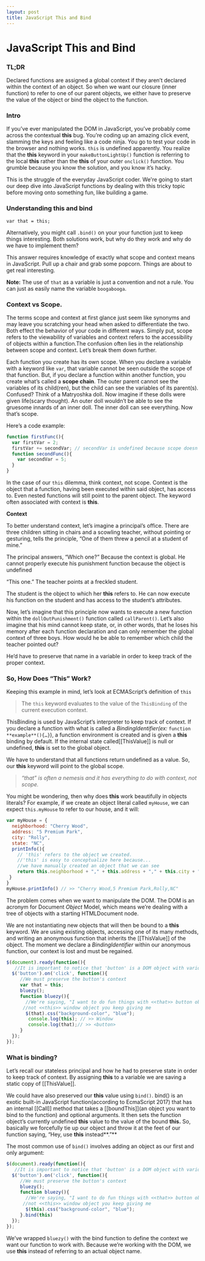 ```yaml
---
layout: post
title: JavaScript This and Bind
---
```

JavaScript This and Bind
==========

<h3> TL;DR</h3>

Declared functions are assigned a global context if they aren’t declared within the context of an object. So when we want our closure (inner function) to refer to one of our parent objects, we either have to preserve the value of the object or bind the object to the function.

<h3>Intro</h3>

If you’ve ever manipulated the DOM in JavaScript, you’ve probably come across the contextual  **this** bug. You’re coding up an amazing click event, slamming the keys and feeling like a code ninja. You go to test your code in the browser and nothing works.  `this`  is undefined apparently. You realize that the  **this** keyword in your  `makeButtonLightUp()`  function is referring to the local  **this** rather than the  **this** of your outer  `onclick()`  function. You grumble because you know the solution, and you know it’s hacky.

This is the struggle of the everyday JavaScript coder. We're going to start our deep dive into JavaScript functions by dealing with this tricky topic before moving onto something fun, like building a game. 

<h3>Understanding this and bind</h3>

`var that = this;`

Alternatively, you might call  `.bind()`  on your your function just to keep things interesting. Both solutions work, but why do they work and why do we have to implement them?

This answer requires knowledge of exactly what scope and context means in JavaScript. Pull up a chair and grab some popcorn. Things are about to get real interesting.

**Note:** The use of  `that`  as a variable is just a convention and not a rule. You can just as easily name the variable  `boogabooga`.

<h3>Context vs Scope.</h3>

The terms scope and context at first glance just seem like synonyms and may leave you scratching your head when asked to differentiate the two. Both effect the behavior of your code in different ways. Simply put,  scope refers to the viewability of variables and context refers to the accessibility of objects within a function.The confusion often lies in the relationship between scope and context. Let’s break them down further.

Each function you create has its own scope. When you declare a variable with a keyword like  `var`, that variable cannot be seen outside the scope of that function. But, if you declare a function within another function, you create what’s called a  **scope chain**. The outer parent cannot see the variables of its child(ren), but the child can see the variables of its parent(s). Confused? Think of a Matryoshka doll. Now imagine if these dolls were given life(scary thought). An outer doll wouldn’t be able to see the gruesome innards of an inner doll. The inner doll can see everything. Now that’s scope.

Here’s a code example:

```javascript
function firstFunc(){
  var firstVar = 2;
  firstVar += secondVar; // secondVar is undefined because scope doesn’t look down
  function secondFunc(){
    var secondVar = 5;
  }
}
```

In the case of our  `this`  dilemma, think context, not scope. Context is the object that a function, having been executed within said object, has access to. Even nested functions will still point to the parent object. The keyword often associated with context is  **this**.

**Context**

To better understand context, let’s imagine a principal’s office. There are three children sitting in chairs and a scowling teacher, without pointing or gesturing, tells the principle, “One of them threw a pencil at a student of mine.”

The principal answers, “Which one?” Because the context is global. He cannot properly execute his punishment function because the object is undefined

“This one.” The teacher points at a freckled student.

The student is the object to which her  **this** refers to. He can now execute his function on the student and has access to the student’s attributes.

Now, let’s imagine that this principle now wants to execute a new function within the  `dollOutPunishment()`  function called  `callParent()`. Let’s also imagine that his mind cannot keep state, or, in other words, that he loses his memory after each function declaration and can only remember the global context of three boys. How would he be able to remember which child the teacher pointed out?

He’d have to preserve that name in a variable in order to keep track of the proper context.

 <h3>So, How Does “This” Work?</h3>

Keeping this example in mind, let’s look at ECMAScript’s definition of  `this`

> The  `this`  keyword evaluates to the value of the  `ThisBinding`  of the current execution context.

ThisBinding is used by JavaScript’s interpreter to keep track of context. If you declare a function with what is called a  _BindingIdentifier(ex:_ `function  **example**(){…}`), a function environment is created and is given a  **this**  binding by default. If the internal state called[[ThisValue]] is null or undefined, **this**  is set to the global object.

We have to understand that all functions return undefined as a value. So, our  **this**  keyword will point to the global scope.

> _“that” is often a nemesis and it has everything to do with context, not scope._

You might be wondering, then why does  **this**  work beautifully in objects literals? For example, if we create an object literal called  `myHouse`, we can expect  `this.myHouse`  to refer to our house, and it will:
```javascript
var myHouse = {
  neighborhood: "Cherry Wood",
  address: "5 Premium Park",
  city: "Rolly",
  state: "NC",
  printInfo(){ 
    // 'this' refers to the object we created. 
    //'this' is easy to conceptualize here because... 
    //we have manually created an object that we can see
    return this.neighborhood + "," + this.address + "," + this.city + "," + this.state
 }
}
myHouse.printInfo() // >> "Cherry Wood,5 Premium Park,Rolly,NC"
```

The problem comes when we want to manipulate the DOM. The DOM is an acronym for Document  _Object_  Model, which means we’re dealing with a tree of objects with a starting HTMLDocument node.

We are not instantiating new objects that will then be bound to a  **this** keyword. We are using existing objects, accessing one of its many methods, and writing an anonymous function that inherits the [[ThisValue]] of the object. The moment we declare a _BindingIdentifier_  within our anonymous function, our context is lost and must be regained.
```javascript
$(document).ready(function(){
   //It is important to notice that 'button' is a DOM object with various methods
  $('button').on('click', function(){
     //We must preserve the button's context
     var that = this;
     bluezy();
     function bluezy(){
       //We're saying, "I want to do fun things with <<that>> button object, 
      //not <<this>> window object you keep giving me
       $(that).css("background-color", "blue"); 
        console.log(this); // >> Window
        console.log(that);// >> <button>
     }   
  });  
});
```
<h3>What is binding?</h3>

Let’s recall our stateless principal and how he had to preserve state in order to keep track of context. By assigning  **this** to  a variable we are saving a static copy of [[ThisValue]].

We could have also preserved our  **this** value using  `bind()`. bind() is an exotic built-in JavaScript function(according to EcmaScript 2017) that has an internal [[Call]] method that takes a [[boundThis]](an object you want to bind to the function) and optional arguments. It then sets the function object’s currently undefined  **this**  value to the value of the bound  **this.** So, basically we forcefully tie up our object and throw it at the feet of our function saying, “Hey, use  **this** instead**.”**

The most common use of  `bind()`  involves adding an object as our first and only argument:
```javascript
$(document).ready(function(){
   //It is important to notice that 'button' is a DOM object with various methods
  $('button').on('click', function(){
     //We must preserve the button's context
     bluezy();
     function bluezy(){
       //We're saying, "I want to do fun things with <<that>> button object, 
      //not <<this>> window object you keep giving me
       $(this).css("background-color", "blue"); 
     }.bind(this)   
  });  
});
```
We’ve wrapped  `bluezy()`  with the bind function to define the context we want our function to work with. Because we’re working with the DOM, we use  **this**  instead of referring to an actual object name.

